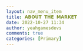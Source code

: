 ```yaml
---
layout: nav_menu_item
title: 𝗔𝗕𝗢𝗨𝗧 𝗧𝗛𝗘 𝗠𝗔𝗥𝗞𝗘𝗧
date: 2022-10-27 11:34
author: yeahgamesdevs
comments: true
categories: [Primary]
---
```


